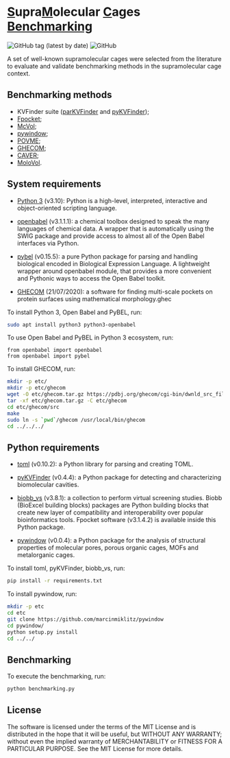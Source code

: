 # <ins>S</ins>upra<ins>M</ins>olecular <ins>C</ins>ages <ins>Benchmarking</ins>

![GitHub tag (latest by date)](https://img.shields.io/github/v/tag/LBC-LNBio/moc-benchmarking) 
![GitHub](https://img.shields.io/github/license/LBC-LNBio/moc-benchmarking)

A set of well-known supramolecular cages were selected from the literature to evaluate and validate benchmarking methods in the supramolecular cage context.

## Benchmarking methods

- KVFinder suite ([parKVFinder](https://doi.org/10.1016/j.softx.2020.100606) and [pyKVFinder](https://doi.org/10.1186/s12859-021-04519-4));
- [Fpocket](https://doi.org/10.1186/1471-2105-10-168);
- [McVol](https://doi.org/10.1007/s00894-009-0541-y);
- [pywindow](https://doi.org/10.1021/acs.jcim.8b00490);
- [POVME](https://doi.org/10.1021/acs.jctc.7b00500);
- [GHECOM](https://doi.org/10.1002/prot.22639);
- [CAVER](https://doi.org/10.1093/bioinformatics/bty386);
- [MoloVol](https://doi.org/10.1107/S1600576722004988).

## System requirements

- [Python 3](https://www.python.org) (v3.10): Python is a high-level, interpreted, interactive and object-oriented scripting language. 

- [openbabel](https://pypi.org/project/openbabel/) (v3.1.1.1): a chemical toolbox designed to speak the many languages of chemical data. A wrapper that is automatically using the SWIG package and provide access to almost all of the Open Babel interfaces via Python.

- [pybel](https://pypi.org/project/pybel/) (v0.15.5): a pure Python package for parsing and handling biological encoded in Biological Expression Language. A lightweight wrapper around openbabel module, that provides a more convenient and Pythonic ways to access the Open Babel toolkit.

- [GHECOM](https://pdbj.org/ghecom/) (21/07/2020): a software for finding multi-scale pockets on protein surfaces using mathematical morphology.ghec

To install Python 3, Open Babel and PyBEL, run:

```bash
sudo apt install python3 python3-openbabel
```

To use Open Babel and PyBEL in Python 3 ecosystem, run:

```python3
from openbabel import openbabel
from openbabel import pybel
```

To install GHECOM, run:

```bash
mkdir -p etc/
mkdir -p etc/ghecom
wget -O etc/ghecom.tar.gz https://pdbj.org/ghecom/cgi-bin/dwnld_src_file.cgi?filename=ghecom-src-20211201.tar.gz
tar -xf etc/ghecom.tar.gz -C etc/ghecom
cd etc/ghecom/src
make
sudo ln -s `pwd`/ghecom /usr/local/bin/ghecom
cd ../../../
```

## Python requirements

- [toml](https://pypi.org/project/toml) (v0.10.2): a Python library for parsing and creating TOML.

- [pyKVFinder](https://pypi.org/project/pyKVFinder) (v0.4.4): a Python package for detecting and characterizing biomolecular cavities.

- [biobb_vs](https://pypi.org/project/biobb_vs) (v3.8.1): a collection to perform virtual screening studies. Biobb (BioExcel building blocks) packages are Python building blocks that create new layer of compatibility and interoperability over popular bioinformatics tools. Fpocket software (v3.1.4.2) is available inside this Python package.

- [pywindow](https://github.com/marcinmiklitz/pywindow) (v0.0.4): a Python package for the analysis of structural properties of molecular pores, porous organic cages, MOFs and metalorganic cages.

To install toml, pyKVFinder, biobb_vs, run:

```bash
pip install -r requirements.txt
```

To install pywindow, run:

```bash
mkdir -p etc
cd etc
git clone https://github.com/marcinmiklitz/pywindow
cd pywindow/
python setup.py install
cd ../../
```

## Benchmarking

To execute the benchmarking, run:

```bash
python benchmarking.py
```

## License

The software is licensed under the terms of the MIT License and is distributed in the hope that it will be useful, but WITHOUT ANY WARRANTY; without even the implied warranty of MERCHANTABILITY or FITNESS FOR A PARTICULAR PURPOSE. See the MIT License for more details.
